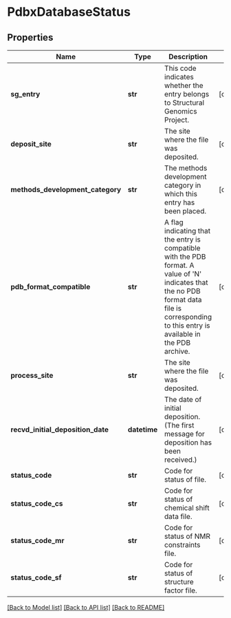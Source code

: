 # PdbxDatabaseStatus

## Properties
Name | Type | Description | Notes
------------ | ------------- | ------------- | -------------
**sg_entry** | **str** | This code indicates whether the entry belongs to  Structural Genomics Project. | [optional] 
**deposit_site** | **str** | The site where the file was deposited. | [optional] 
**methods_development_category** | **str** | The methods development category in which this  entry has been placed. | [optional] 
**pdb_format_compatible** | **str** | A flag indicating that the entry is compatible with the PDB format.   A value of &#x27;N&#x27; indicates that the no PDB format data file is  corresponding to this entry is available in the PDB archive. | [optional] 
**process_site** | **str** | The site where the file was deposited. | [optional] 
**recvd_initial_deposition_date** | **datetime** | The date of initial deposition.  (The first message for  deposition has been received.) | [optional] 
**status_code** | **str** | Code for status of file. | [optional] 
**status_code_cs** | **str** | Code for status of chemical shift data file. | [optional] 
**status_code_mr** | **str** | Code for status of NMR constraints file. | [optional] 
**status_code_sf** | **str** | Code for status of structure factor file. | [optional] 

[[Back to Model list]](../README.md#documentation-for-models) [[Back to API list]](../README.md#documentation-for-api-endpoints) [[Back to README]](../README.md)

